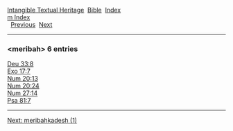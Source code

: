 [Intangible Textual Heritage](../../index)  [Bible](../index) 
[Index](index)   
[m Index](_m_)  
  [Previous](c07337)  [Next](c07339) 

------------------------------------------------------------------------

### &lt;meribah&gt; 6 entries

[Deu 33:8](../kjv/deu033.htm#008)  
[Exo 17:7](../kjv/exo017.htm#007)  
[Num 20:13](../kjv/num020.htm#013)  
[Num 20:24](../kjv/num020.htm#024)  
[Num 27:14](../kjv/num027.htm#014)  
[Psa 81:7](../kjv/psa081.htm#007)  

------------------------------------------------------------------------

[Next: meribahkadesh (1)](c07339)
